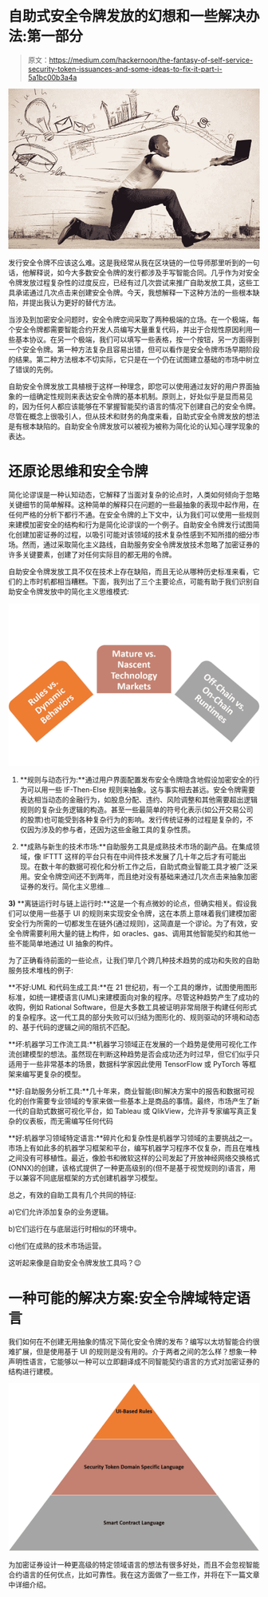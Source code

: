 # 自助式安全令牌发放的幻想和一些解决办法:第一部分

> 原文：<https://medium.com/hackernoon/the-fantasy-of-self-service-security-token-issuances-and-some-ideas-to-fix-it-part-i-5a1bc00b3a4a>

![](img/e839dff36bce655b3bbcc207ce568369.png)

发行安全令牌不应该这么难。这是我经常从我在区块链的一位导师那里听到的一句话，他解释说，如今大多数安全令牌的发行都涉及手写智能合同。几乎作为对安全令牌发放过程复杂性的过度反应，已经有过几次尝试来推广自助发放工具，这些工具承诺通过几次点击来创建安全令牌。今天，我想解释一下这种方法的一些根本缺陷，并提出我认为更好的替代方法。

当涉及到加密安全问题时，安全令牌空间采取了两种极端的立场。在一个极端，每个安全令牌都需要智能合约开发人员编写大量重复代码，并出于合规性原因利用一些基本协议。在另一个极端，我们可以填写一些表格，按一个按钮，另一方面得到一个安全令牌。第一种方法复杂且容易出错，但可以看作是安全令牌市场早期阶段的结果。第二种方法根本不切实际，它只是在一个仍在试图建立基础的市场中树立了错误的先例。

自助安全令牌发放工具植根于这样一种理念，即您可以使用通过友好的用户界面抽象的一组确定性规则来表达安全令牌的基本机制。原则上，好处似乎是显而易见的，因为任何人都应该能够在不掌握智能契约语言的情况下创建自己的安全令牌。尽管在概念上很吸引人，但从技术和财务的角度来看，自助式安全令牌发放的想法是有根本缺陷的。自助安全令牌发放可以被视为被称为简化论的认知心理学现象的表达。

# 还原论思维和安全令牌

简化论谬误是一种认知动态，它解释了当面对复杂的论点时，人类如何倾向于忽略关键细节的简单解释。这种简单的解释只在问题的一些最抽象的表现中起作用，在任何严格的分析下都行不通。在安全令牌的上下文中，认为我们可以使用一些规则来建模加密安全的结构和行为是简化论谬误的一个例子。自助安全令牌发行试图简化创建加密证券的过程，以吸引可能对该领域的技术复杂性感到不知所措的细分市场。然而，通过采取简化主义路线，自助服务安全令牌发放技术忽略了加密证券的许多关键要素，创建了对任何实际目的都无用的令牌。

自助安全令牌发放工具不仅在技术上存在缺陷，而且无论从哪种历史标准来看，它们的上市时机都相当糟糕。下面，我列出了三个主要论点，可能有助于我们识别自助安全令牌发放中的简化主义思维模式:

![](img/c6c158196489e84afc0a373ec99961d3.png)

1) **规则与动态行为:**通过用户界面配置发布安全令牌隐含地假设加密安全的行为可以用一些 IF-Then-Else 规则来抽象。这与事实相去甚远。安全令牌需要表达相当动态的金融行为，如股息分配、违约、风险调整和其他需要超出逻辑规则的复杂业务逻辑的构造。甚至一些最简单的符号化表示(如公开交易公司的股票)也可能受到各种复杂行为的影响。发行传统证券的过程是复杂的，不仅因为涉及的参与者，还因为这些金融工具的复杂性质。

2) **成熟与新生的技术市场:**自助服务工具是成熟技术市场的副产品。在集成领域，像 IFTTT 这样的平台只有在中间件技术发展了几十年之后才有可能出现。在数十年的数据可视化和分析工作之后，自助式商业智能工具才被广泛采用。安全令牌空间还不到两年，而且绝对没有基础来通过几次点击来抽象加密证券的发行。简化主义思维…

**3)** **离链运行时与链上运行时:**这是一个有点微妙的论点，但确实相关。假设我们可以使用一些基于 UI 的规则来实现安全令牌，这在本质上意味着我们建模加密安全行为所需的一切都发生在链外(通过规则)，这简直是一个谬论。为了有效，安全令牌需要利用大量的链上构件，如 oracles、gas、调用其他智能契约和其他一些不能简单地通过 UI 抽象的构件。

为了正确看待前面的一些论点，让我们举几个跨几种技术趋势的成功和失败的自助服务技术堆栈的例子:

**不好:UML 和代码生成工具:**在 21 世纪初，有一个工具的爆炸，试图使用图形标准，如统一建模语言(UML)来建模面向对象的程序。尽管这种趋势产生了成功的收购，例如 Rational Software，但是大多数工具被证明非常局限于构建任何形式的复杂程序。这一代工具的部分失败可以归结为图形化的、规则驱动的环境和动态的、基于代码的逻辑之间的阻抗不匹配。

**坏:机器学习工作流工具:**机器学习领域正在发展的一个趋势是使用可视化工作流创建模型的想法。虽然现在判断这种趋势是否会成功还为时过早，但它们似乎只适用于一些非常基本的场景，数据科学家因此使用 TensorFlow 或 PyTorch 等框架来编写更复杂的模型。

**好:自助服务分析工具:**几十年来，商业智能(BI)解决方案中的报告和数据可视化的创作需要专业领域的专家来做一些基本上是商品的事情。最终，市场产生了新一代的自助式数据可视化平台，如 Tableau 或 QlikView，允许非专家编写真正复杂的仪表板，而无需编写任何代码

**好:机器学习领域特定语言:**碎片化和复杂性是机器学习领域的主要挑战之一。市场上有如此多的机器学习框架和平台，编写机器学习程序不仅复杂，而且在堆栈之间没有可移植性。最近，像脸书和微软这样的公司发起了开放神经网络交换格式(ONNX)的创建，该格式提供了一种更高级别的(但不是基于视觉规则的)语言，用于以兼容不同底层框架的方式创建机器学习模型。

总之，有效的自助工具有几个共同的特征:

a)它们允许添加复杂的业务逻辑。

b)它们运行在与底层运行时相似的环境中。

c)他们在成熟的技术市场运营。

这听起来像是自助安全令牌发放工具吗？😉

# 一种可能的解决方案:安全令牌域特定语言

我们如何在不创建无用抽象的情况下简化安全令牌的发布？编写以太坊智能合约很难扩展，但是使用基于 UI 的规则是没有用的。介于两者之间的怎么样？想象一种声明性语言，它能够以一种可以立即翻译成不同智能契约语言的方式对加密证券的结构进行建模。

![](img/55a6cd6fcd003f9c0eacd85508af862c.png)

为加密证券设计一种更高级的特定领域语言的想法有很多好处，而且不会忽视智能合约语言的任何优点，比如可靠性。我在这方面做了一些工作，并将在下一篇文章中详细介绍。